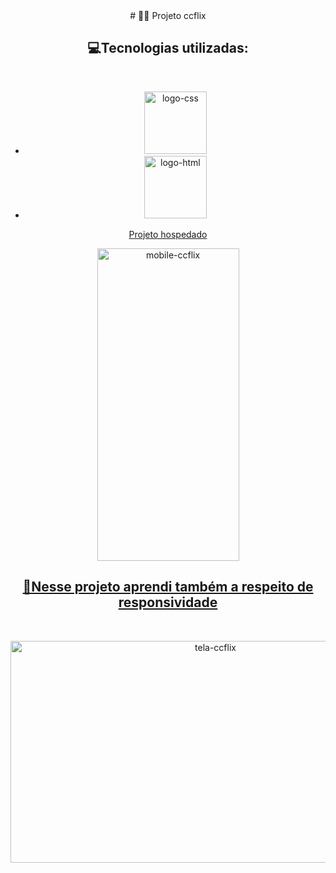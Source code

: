 <center> # 👨‍💻 Projeto ccflix
 
 <h2>💻Tecnologias utilizadas: </h2><br>

 - <img src="https://live.staticflickr.com/65535/52429139446_b120deee59_t.jpg" width="100" height="100" alt="logo-css">
 - <img src="https://live.staticflickr.com/65535/52429657543_3f972a183d_t.jpg" width="100" height="100" alt="logo-html">
  <a href="https://lucasccgomes.github.io/ccflix/"> Projeto hospedado
  
 <img src="https://live.staticflickr.com/65535/52428675627_a7616a7d35.jpg" width="227" height="500" alt="mobile-ccflix">
 
 <h2>📱Nesse projeto aprendi também a respeito de responsividade </h2><br>

 <img src="https://live.staticflickr.com/65535/52429435434_7295909c49_z.jpg" width="640" height="355" alt="tela-ccflix"> </center>
